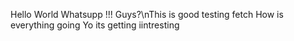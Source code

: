 Hello World
Whatsupp !!! Guys?\nThis is good 
testing fetch
How is everything going
Yo its getting iintresting

